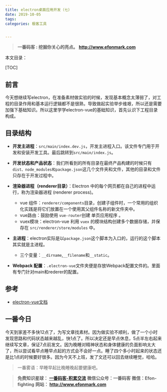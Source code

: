 ```yaml
---
title: electron桌面应用开发（七）
date: 2019-10-05
tags: 
categories: 极客工具


---
```


> **一番码客 : 挖掘你关心的亮点。**
> **http://www.efonmark.com**

本文目录：

[TOC]

## 前言

今天想继续写electron，在准备素材做实验的时候，发现基本概念太薄弱了，对工程的目录作用和基本运行逻辑都不是很熟，导致做起实验举步维艰，所以还是需要加强下基础知识。所以这里学学electron-vue的基础知识，首先认识下工程目录构成。

<!-- more -->

## 目录结构

* **开发主进程**：`src/main/index.dev.js`，开发主进程入口。该文件专门用于开发和安装开发工具。最后跳转到`src/main/index.js`。
* **开发状态和产品状态**：我们所看到的所有目录在最终产品构建的时候只有`dist、node_modules和package.json`这几个文件夹和文件，其他的目录和文件只存在于开发过程中。

* **渲染器进程（renderer目录）**：Electron 中的每个网页都在自己的进程中运行，称为渲染器进程 (renderer process)。
  * vue 组件：`renderer/components`目录，创建子组件时，一个常用的组织化实践是将它们放置在一个使用其父组件名称的新文件夹中。
  * vue路由：鼓励使用 `vue-router`创建 单页应用程序 。
  * vuex模块：electron-vue 利用 `vuex` 的模块结构创建多个数据存储，并保存在 `src/renderer/store/modules` 中。
* **主进程**：electron实际是以`package.json`这个脚本为入口的，运行的这个脚本其实就是主进程。
  * 三个变量：`__dirname`,`__filename`和`__static`。

* **Webpack 配置**：`.electron-vue`文件夹便是存放Webpack配置文件的。里面有专门针对main和rederer的配置。

## 参考

- [electron-vue文档](https://simulatedgreg.gitbooks.io/electron-vue/content/cn/)

## 一番今日

今天到家差不多快12点了，为写文章找素材。因为做实验不顺利，做了一个小时发现思路和代码状态越来越乱，快1点了。所以决定还是早点休息，5点半左右起来继续写文章，保证7点前发文。因为晚睡对精神状态和身体健康的负面影响太大了，所以尝试看早点睡早点起的方式会不会好一点。睡了四个多小时起来的状态还是比1点的时候要好很多。因为今天不上班，发了文还可以回去继续睡觉，哈哈。

> 一番雾语：早睡早起比晚睡晚起要健康吧。



> **免费知识星球： [一番码客-积累交流]([wwww](https://t.zsxq.com/NRVBURr))**
> **微信公众号：一番码客**
> **微信：Efon-fighting**
> **网站： http://www.efonmark.com**